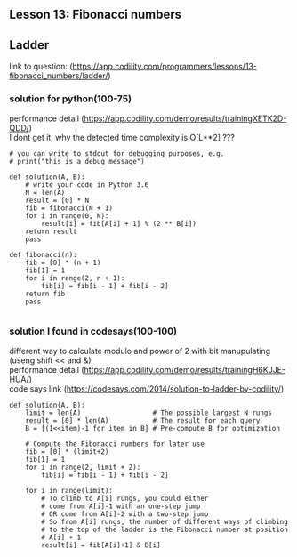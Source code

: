 ## Lesson 13: Fibonacci numbers
## Ladder
link to question: (https://app.codility.com/programmers/lessons/13-fibonacci_numbers/ladder/)  

### solution for python(100-75)
performance detail (https://app.codility.com/demo/results/trainingXETK2D-QDD/)  
I dont get it; why the detected time  complexity is O[L**2] ???
```
# you can write to stdout for debugging purposes, e.g.
# print("this is a debug message")

def solution(A, B):
    # write your code in Python 3.6
    N = len(A)
    result = [0] * N
    fib = fibonacci(N + 1)
    for i in range(0, N):
        result[i] = fib[A[i] + 1] % (2 ** B[i])
    return result
    pass

def fibonacci(n):
    fib = [0] * (n + 1)
    fib[1] = 1
    for i in range(2, n + 1):
        fib[i] = fib[i - 1] + fib[i - 2]
    return fib
    pass
    
```

### solution I found in codesays(100-100)
different way to calculate modulo and power of 2 with bit manupulating (useng shift << and &)  
performance detail (https://app.codility.com/demo/results/trainingH6KJJE-HUA/)  
code says link (https://codesays.com/2014/solution-to-ladder-by-codility/)
```
def solution(A, B):
    limit = len(A)                  # The possible largest N rungs
    result = [0] * len(A)           # The result for each query
    B = [(1<<item)-1 for item in B] # Pre-compute B for optimization
 
    # Compute the Fibonacci numbers for later use
    fib = [0] * (limit+2)
    fib[1] = 1
    for i in range(2, limit + 2):
        fib[i] = fib[i - 1] + fib[i - 2]
 
    for i in range(limit):
        # To climb to A[i] rungs, you could either
        # come from A[i]-1 with an one-step jump
        # OR come from A[i]-2 with a two-step jump
        # So from A[i] rungs, the number of different ways of climbing
        # to the top of the ladder is the Fibonacci number at position
        # A[i] + 1
        result[i] = fib[A[i]+1] & B[i]
 ```
